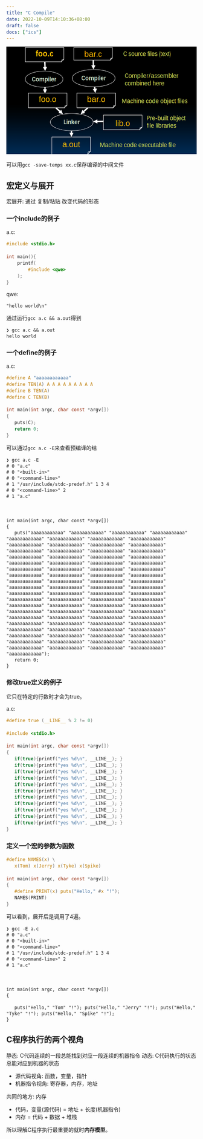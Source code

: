 ```yaml
---
title: "C Compile"
date: 2022-10-09T14:10:36+08:00
draft: false
docs: ["ics"]
---
```


![C编译概述](/images/img_9.png)

可以用`gcc -save-temps xx.c`保存编译的中间文件

## 宏定义与展开

宏展开: 通过 复制/粘贴 改变代码的形态

### 一个include的例子

a.c:

```c
#include <stdio.h>

int main(){
    printf(
        #include <qwe>
    );
}
```

qwe:

```text
"hello world\n"
```

通过运行`gcc a.c && a.out`得到

```text
❯ gcc a.c && a.out
hello world
```

### 一个define的例子

a.c:

```c
#define A "aaaaaaaaaaaa"
#define TEN(A) A A A A A A A A A
#define B TEN(A)
#define C TEN(B)

int main(int argc, char const *argv[])
{
   puts(C);
   return 0;
}
```

可以通过`gcc a.c -E`来查看预编译的结

```text
❯ gcc a.c -E
# 0 "a.c"
# 0 "<built-in>"
# 0 "<command-line>"
# 1 "/usr/include/stdc-predef.h" 1 3 4
# 0 "<command-line>" 2
# 1 "a.c"



int main(int argc, char const *argv[])
{
   puts("aaaaaaaaaaaa" "aaaaaaaaaaaa" "aaaaaaaaaaaa" "aaaaaaaaaaaa" "aaaaaaaaaaaa" "aaaaaaaaaaaa" "aaaaaaaaaaaa" "aaaaaaaaaaaa" "aaaaaaaaaaaa" "aaaaaaaaaaaa" "aaaaaaaaaaaa" "aaaaaaaaaaaa" "aaaaaaaaaaaa" "aaaaaaaaaaaa" "aaaaaaaaaaaa" "aaaaaaaaaaaa" "aaaaaaaaaaaa" "aaaaaaaaaaaa" "aaaaaaaaaaaa" "aaaaaaaaaaaa" "aaaaaaaaaaaa" "aaaaaaaaaaaa" "aaaaaaaaaaaa" "aaaaaaaaaaaa" "aaaaaaaaaaaa" "aaaaaaaaaaaa" "aaaaaaaaaaaa" "aaaaaaaaaaaa" "aaaaaaaaaaaa" "aaaaaaaaaaaa" "aaaaaaaaaaaa" "aaaaaaaaaaaa" "aaaaaaaaaaaa" "aaaaaaaaaaaa" "aaaaaaaaaaaa" "aaaaaaaaaaaa" "aaaaaaaaaaaa" "aaaaaaaaaaaa" "aaaaaaaaaaaa" "aaaaaaaaaaaa" "aaaaaaaaaaaa" "aaaaaaaaaaaa" "aaaaaaaaaaaa" "aaaaaaaaaaaa" "aaaaaaaaaaaa" "aaaaaaaaaaaa" "aaaaaaaaaaaa" "aaaaaaaaaaaa" "aaaaaaaaaaaa" "aaaaaaaaaaaa" "aaaaaaaaaaaa" "aaaaaaaaaaaa" "aaaaaaaaaaaa" "aaaaaaaaaaaa" "aaaaaaaaaaaa" "aaaaaaaaaaaa" "aaaaaaaaaaaa" "aaaaaaaaaaaa" "aaaaaaaaaaaa" "aaaaaaaaaaaa" "aaaaaaaaaaaa" "aaaaaaaaaaaa" "aaaaaaaaaaaa" "aaaaaaaaaaaa" "aaaaaaaaaaaa" "aaaaaaaaaaaa" "aaaaaaaaaaaa" "aaaaaaaaaaaa" "aaaaaaaaaaaa" "aaaaaaaaaaaa" "aaaaaaaaaaaa" "aaaaaaaaaaaa" "aaaaaaaaaaaa" "aaaaaaaaaaaa" "aaaaaaaaaaaa" "aaaaaaaaaaaa" "aaaaaaaaaaaa" "aaaaaaaaaaaa" "aaaaaaaaaaaa" "aaaaaaaaaaaa" "aaaaaaaaaaaa");
   return 0;
}
```

### 修改true定义的例子

它只在特定的行数时才会为true。

a.c:

```c
#define true (__LINE__ % 2 != 0)

#include <stdio.h>

int main(int argc, char const *argv[])
{
   if(true){printf("yes %d\n", __LINE__); }
   if(true){printf("yes %d\n", __LINE__); }
   if(true){printf("yes %d\n", __LINE__); }
   if(true){printf("yes %d\n", __LINE__); }
   if(true){printf("yes %d\n", __LINE__); }
   if(true){printf("yes %d\n", __LINE__); }
   if(true){printf("yes %d\n", __LINE__); }
   if(true){printf("yes %d\n", __LINE__); }
   if(true){printf("yes %d\n", __LINE__); }
   if(true){printf("yes %d\n", __LINE__); }
   if(true){printf("yes %d\n", __LINE__); }
}
```

### 定义一个宏的参数为函数

```c
#define NAMES(x) \
   x(Tom) x(Jerry) x(Tyke) x(Spike)

int main(int argc, char const *argv[])
{
   #define PRINT(x) puts("Hello," #x "!");
   NAMES(PRINT)
}
```

可以看到，展开后是调用了4遍。

```text
❯ gcc -E a.c
# 0 "a.c"
# 0 "<built-in>"
# 0 "<command-line>"
# 1 "/usr/include/stdc-predef.h" 1 3 4
# 0 "<command-line>" 2
# 1 "a.c"



int main(int argc, char const *argv[])
{

   puts("Hello," "Tom" "!"); puts("Hello," "Jerry" "!"); puts("Hello," "Tyke" "!"); puts("Hello," "Spike" "!");
}
```

## C程序执行的两个视角

静态: C代码连续的一段总能找到对应一段连续的机器指令
动态: C代码执行的状态总能对应到机器的状态

- 源代码视角: 函数，变量，指针
- 机器指令视角: 寄存器，内存，地址

共同的地方: 内存

- 代码，变量(源代码) = 地址 + 长度(机器指令)
- 内存 = 代码 + 数据 + 堆栈

所以理解C程序执行最重要的就时**内存模型**。